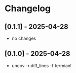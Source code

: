 # Changelog

## [0.1.1] - 2025-04-28

- no changes


## [0.1.0] - 2025-04-28

- uncov -r diff_lines -f termianl
